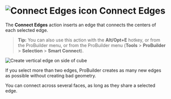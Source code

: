 # ![Connect Edges icon](images/icons/Edge_Connect.png) Connect Edges

The __Connect Edges__ action inserts an edge that connects the centers of each selected edge.

> **Tip:** You can also use this action with the **Alt/Opt+E** hotkey, or from the ProBuilder menu, or from the ProBuilder menu (**Tools** > **ProBuilder** > **Selection** > **Smart Connect**).

![Create vertical edge on side of cube](images/ConnectEdges_Example.png)

If you select more than two edges, ProBuilder creates as many new edges as possible without creating bad geometry. 

You can connect across several faces, as long as they share a selected edge.

